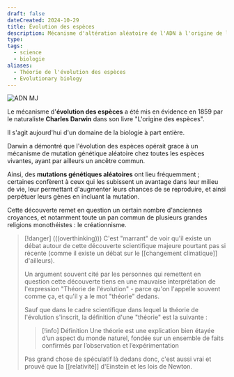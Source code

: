 ```yaml
---
draft: false
dateCreated: 2024-10-29
title: Évolution des espèces
description: Mécanisme d'altération aléatoire de l'ADN à l'origine de l'évolution du vivant.
type: 
tags:
  - science
  - biologie
aliases:
  - Théorie de l'évolution des espèces
  - Evolutionary biology
---
```

![ADN MJ](https://cdn.midjourney.com/bd3c324e-cadb-4abe-8fab-933add2a6f12/0_0.png)

Le mécanisme d'**évolution des espèces** a été mis en évidence en 1859 par le naturaliste **Charles Darwin** dans son livre "L'origine des espèces". 

Il s'agit aujourd'hui d'un domaine de la biologie à part entière. 

Darwin a démontré que l'évolution des espèces opérait grace à un mécanisme de mutation génétique aléatoire chez toutes les espèces vivantes, ayant par ailleurs un ancêtre commun. 

Ainsi, des **mutations génétiques aléatoires** ont lieu fréquemment ; certaines confèrent à ceux qui les subissent un avantage dans leur milieu de vie, leur permettant d'augmenter leurs chances de se reproduire, et ainsi perpétuer leurs gènes en incluant la mutation. 

Cette découverte remet en question un certain nombre d'anciennes croyances, et notamment toute un pan commun de plusieurs grandes religions monothéistes : le créationnisme. 

> [!danger] (((overthinking)))
> C'est "marrant" de voir qu'il existe un débat autour de cette découverte scientifique majeure pourtant pas si récente (comme il existe un débat sur le [[changement climatique]] d'ailleurs). 
> 
> Un argument souvent cité par les personnes qui remettent en question cette découverte tiens en une mauvaise interprétation de l'expression "Théorie de l'évolution" - parce qu'on l'appelle souvent comme ça, et qu'il y a le mot "théorie" dedans. 
> 
> Sauf que dans le cadre scientifique dans lequel la théorie de l'évolution s'inscrit, la définition d'une "théorie" est la suivante : 
> >[!info] Définition
> > Une théorie est une explication bien étayée d’un aspect du monde naturel, fondée sur un ensemble de faits confirmés par l’observation et l’expérimentation
> > 
> Pas grand chose de spéculatif là dedans donc, c'est aussi vrai et prouvé que la [[relativité]] d'Einstein et les lois de Newton. 